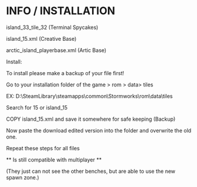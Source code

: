 # INFO / INSTALLATION

island_33_tile_32 (Terminal Spycakes)

island_15.xml (Creative Base)

arctic_island_playerbase.xml (Artic Base)

Install:

To install please make a backup of your file first!

Go to your installation folder of the game > rom > data> tiles 

EX: D:\SteamLibrary\steamapps\common\Stormworks\rom\data\tiles

Search for 15 or island_15

COPY island_15.xml and save it somewhere for safe keeping (Backup)

Now paste the download edited version into the folder and overwrite the old one.

Repeat these steps for all files

** Is still compatible with multiplayer ** 

(They just can not see the other benches, but are able to use the new spawn zone.)
